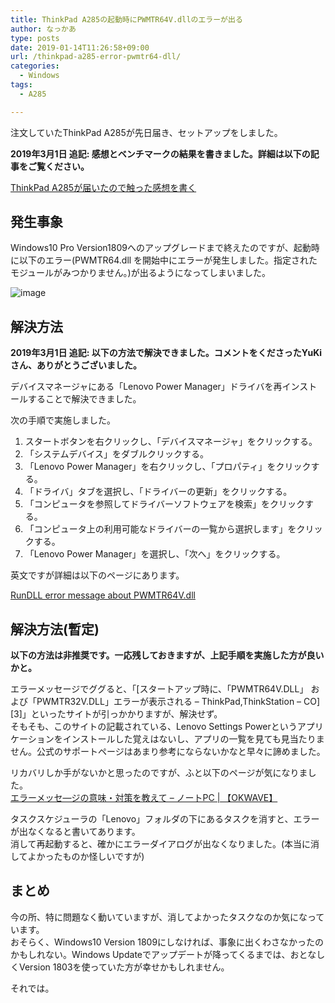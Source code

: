 ```yaml
---
title: ThinkPad A285の起動時にPWMTR64V.dllのエラーが出る
author: なっかあ
type: posts
date: 2019-01-14T11:26:58+09:00
url: /thinkpad-a285-error-pwmtr64-dll/
categories:
  - Windows
tags:
  - A285

---
```

注文していたThinkPad A285が先日届き、セットアップをしました。
 
**2019年3月1日 追記: 感想とベンチマークの結果を書きました。詳細は以下の記事をご覧ください。**

[ThinkPad A285が届いたので触った感想を書く](https://7ka.org/thinkpad-a285-review/)

## 発生事象

Windows10 Pro Version1809へのアップグレードまで終えたのですが、起動時に以下のエラー(PWMTR64.dll を開始中にエラーが発生しました。指定されたモジュールがみつかりません。)が出るようになってしまいました。

![image](https://7ka.org/wp-content/uploads/2019/01/190114-a285-error-300x127.png)

## 解決方法

**2019年3月1日 追記: 以下の方法で解決できました。コメントをくださったYuKiさん、ありがとうございました。**

デバイスマネージャにある「Lenovo Power Manager」ドライバを再インストールすることで解決できました。
  
次の手順で実施しました。

1. スタートボタンを右クリックし、「デバイスマネージャ」をクリックする。
2. 「システムデバイス」をダブルクリックする。
3. 「Lenovo Power Manager」を右クリックし、「プロパティ」をクリックする。
4. 「ドライバ」タブを選択し、「ドライバーの更新」をクリックする。
5. 「コンピュータを参照してドライバーソフトウェアを検索」をクリックする。
6. 「コンピュータ上の利用可能なドライバーの一覧から選択します」をクリックする。
7. 「Lenovo Power Manager」を選択し、「次へ」をクリックする。

英文ですが詳細は以下のページにあります。
  
[RunDLL error message about PWMTR64V.dll](https://forums.lenovo.com/t5/Lenovo-Vantage-Knowledge-Base/RunDLL-error-message-about-PWMTR64V-dll/ta-p/4306912)

## 解決方法(暫定)

**以下の方法は非推奨です。一応残しておきますが、上記手順を実施した方が良いかと。**

エラーメッセージでググると、「[スタートアップ時に、「PWMTR64V.DLL」 および「PWMTR32V.DLL」エラーが表示される &#8211; ThinkPad,ThinkStation &#8211; CO][3]」といったサイトが引っかかりますが、解決せず。  
そもそも、このサイトの記載されている、Lenovo Settings Powerというアプリケーションをインストールした覚えはないし、アプリの一覧を見ても見当たりません。公式のサポートページはあまり参考にならないかなと早々に諦めました。

リカバリしか手がないかと思ったのですが、ふと以下のページが気になりました。  
[エラーメッセ―ジの意味・対策を教えて &#8211; ノートPC | 【OKWAVE】](https://okwave.jp/qa/q9571927.html)

タスクスケジューラの「Lenovo」フォルダの下にあるタスクを消すと、エラーが出なくなると書いてあります。  
消して再起動すると、確かにエラーダイアログが出なくなりました。(本当に消してよかったものか怪しいですが)

## まとめ

今の所、特に問題なく動いていますが、消してよかったタスクなのか気になっています。  
おそらく、Windows10 Version 1809にしなければ、事象に出くわさなかったのかもしれない。Windows Updateでアップデートが降ってくるまでは、おとなしくVersion 1803を使っていた方が幸せかもしれません。

それでは。
